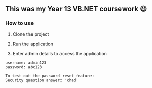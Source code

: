 ## This was my Year 13 VB.NET coursework 😃

### How to use

1. Clone the project

2. Run the application

3. Enter admin details to access the application

```
username: admin123
password: abc123

To test out the password reset feature:
Security question answer: 'chad'
```
